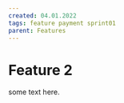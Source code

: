 ```yaml
---
created: 04.01.2022
tags: feature payment sprint01
parent: Features
---
```


# Feature 2

some text here.
